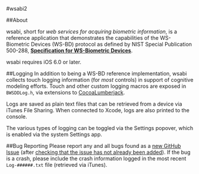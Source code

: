 #wsabi2

##About

wsabi, short for *web services for acquiring biometric information*, is a reference application that demonstrates the capabilities of the WS-Biometric Devices (WS-BD) protocol as defined by NIST Special Publication 500-288, [**Specification for WS-Biometric Devices**](http://www.nist.gov/itl/iad/ig/upload/NIST-SP-500-288-v1.pdf). 

wsabi requires iOS 6.0 or later.

##Logging
In addition to being a WS-BD reference implementation, wsabi collects touch logging information (for *most* controls) in support of cognitive modeling efforts.  Touch and other custom logging macros are exposed in `BWSDDLog.h`, via extensions to [CocoaLumberjack](https://github.com/robbiehanson/CocoaLumberjack).

Logs are saved as plain text files that can be retrieved from a device via iTunes File Sharing.  When connected to Xcode, logs are also printed to the console.

The various types of logging can be toggled via the Settings popover, which is enabled via the system Settings app.

##Bug Reporting
Please report any and all bugs found as a [new GitHub Issue](https://github.com/NIST-BWS/wsabi2/issues/new) (after [checking that the issue has not already been added](https://github.com/NIST-BWS/wsabi2/issues?state=open)).  If the bug is a crash, please include the crash information logged in the most recent `Log-######.txt` file (retrieved via iTunes).
